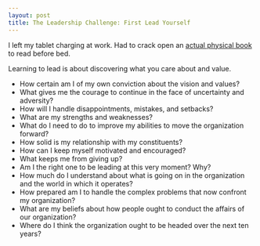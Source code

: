 ```yaml
---
layout: post
title: The Leadership Challenge: First Lead Yourself
---
```

I left my tablet charging at work. Had to crack open an [actual physical book](http://www.amazon.com/The-Leadership-Challenge-4th-Edition/dp/0787984922) to read before bed.

Learning to lead is about discovering what you care about and value.

* How certain am I of my own conviction about the vision and values?
* What gives me the courage to continue in the face of uncertainty and adversity?
* How will I handle disappointments, mistakes, and setbacks?
* What are my strengths and weaknesses?
* What do I need to do to improve my abilities to move the organization forward?
* How solid is my relationship with my constituents?
* How can I keep myself motivated and encouraged?
* What keeps me from giving up?
* Am I the right one to be leading at this very moment? Why?
* How much do I understand about what is going on in the organization and the world in which it operates?
* How prepared am I to handle the complex problems that now confront my organization?
* What are my beliefs about how people ought to conduct the affairs of our organization?
* Where do I think the organization ought to be headed over the next ten years?